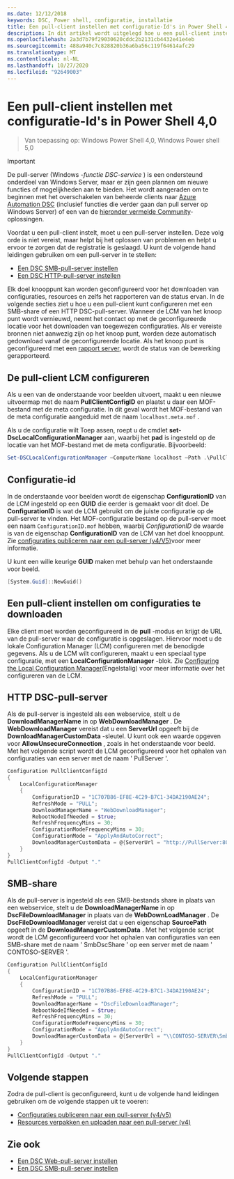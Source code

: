 ```yaml
---
ms.date: 12/12/2018
keywords: DSC, Power shell, configuratie, installatie
title: Een pull-client instellen met configuratie-Id's in Power Shell 4,0
description: In dit artikel wordt uitgelegd hoe u een pull-client instelt met behulp van configuratie-Id's in Power Shell 4,0
ms.openlocfilehash: 2a3d7b79f29030620cddc2b2131cb4432e41e4eb
ms.sourcegitcommit: 488a940c7c828820b36a6ba56c119f64614afc29
ms.translationtype: MT
ms.contentlocale: nl-NL
ms.lasthandoff: 10/27/2020
ms.locfileid: "92649003"
---
```

# <a name="set-up-a-pull-client-using-configuration-ids-in-powershell-40"></a>Een pull-client instellen met configuratie-Id's in Power Shell 4,0

>Van toepassing op: Windows Power Shell 4,0, Windows Power shell 5,0

> [!IMPORTANT]
> De pull-server (Windows *-functie DSC-service* ) is een ondersteund onderdeel van Windows Server, maar er zijn geen plannen om nieuwe functies of mogelijkheden aan te bieden. Het wordt aangeraden om te beginnen met het overschakelen van beheerde clients naar [Azure Automation DSC](/azure/automation/automation-dsc-getting-started) (inclusief functies die verder gaan dan pull server op Windows Server) of een van de [hieronder vermelde Community](pullserver.md#community-solutions-for-pull-service)-oplossingen.

Voordat u een pull-client instelt, moet u een pull-server instellen. Deze volg orde is niet vereist, maar helpt bij het oplossen van problemen en helpt u ervoor te zorgen dat de registratie is geslaagd. U kunt de volgende hand leidingen gebruiken om een pull-server in te stellen:

- [Een DSC SMB-pull-server instellen](pullServerSmb.md)
- [Een DSC HTTP-pull-server instellen](pullServer.md)

Elk doel knooppunt kan worden geconfigureerd voor het downloaden van configuraties, resources en zelfs het rapporteren van de status ervan. In de volgende secties ziet u hoe u een pull-client kunt configureren met een SMB-share of een HTTP DSC-pull-server. Wanneer de LCM van het knoop punt wordt vernieuwd, neemt het contact op met de geconfigureerde locatie voor het downloaden van toegewezen configuraties. Als er vereiste bronnen niet aanwezig zijn op het knoop punt, worden deze automatisch gedownload vanaf de geconfigureerde locatie. Als het knoop punt is geconfigureerd met een [rapport server](reportServer.md), wordt de status van de bewerking gerapporteerd.

## <a name="configure-the-pull-client-lcm"></a>De pull-client LCM configureren

Als u een van de onderstaande voor beelden uitvoert, maakt u een nieuwe uitvoermap met de naam **PullClientConfigID** en plaatst u daar een MOF-bestand met de meta configuratie. In dit geval wordt het MOF-bestand van de meta configuratie aangeduid met de naam `localhost.meta.mof` .

Als u de configuratie wilt Toep assen, roept u de cmdlet **set-DscLocalConfigurationManager** aan, waarbij het **pad** is ingesteld op de locatie van het MOF-bestand met de meta configuratie. Bijvoorbeeld:

```powershell
Set-DSCLocalConfigurationManager –ComputerName localhost –Path .\PullClientConfigId –Verbose.
```

## <a name="configuration-id"></a>Configuratie-id

In de onderstaande voor beelden wordt de eigenschap **ConfigurationID** van de LCM ingesteld op een **GUID** die eerder is gemaakt voor dit doel. De **ConfigurationID** is wat de LCM gebruikt om de juiste configuratie op de pull-server te vinden. Het MOF-configuratie bestand op de pull-server moet een naam `ConfigurationID.mof` hebben, waarbij *ConfigurationID* de waarde is van de eigenschap **ConfigurationID** van de LCM van het doel knooppunt. Zie [configuraties publiceren naar een pull-server (v4/V5)](publishConfigs.md)voor meer informatie.

U kunt een wille keurige **GUID** maken met behulp van het onderstaande voor beeld.

```powershell
[System.Guid]::NewGuid()
```

## <a name="set-up-a-pull-client-to-download-configurations"></a>Een pull-client instellen om configuraties te downloaden

Elke client moet worden geconfigureerd in de **pull** -modus en krijgt de URL van de pull-server waar de configuratie is opgeslagen. Hiervoor moet u de lokale Configuration Manager (LCM) configureren met de benodigde gegevens. Als u de LCM wilt configureren, maakt u een speciaal type configuratie, met een **LocalConfigurationManager** -blok. Zie [Configuring the Local Configuration Manager](../managing-nodes/metaConfig4.md)(Engelstalig) voor meer informatie over het configureren van de LCM.

## <a name="http-dsc-pull-server"></a>HTTP DSC-pull-server

Als de pull-server is ingesteld als een webservice, stelt u de **DownloadManagerName** in op **WebDownloadManager** . De **WebDownloadManager** vereist dat u een **ServerUrl** opgeeft bij de **DownloadManagerCustomData** -sleutel. U kunt ook een waarde opgeven voor **AllowUnsecureConnection** , zoals in het onderstaande voor beeld. Met het volgende script wordt de LCM geconfigureerd voor het ophalen van configuraties van een server met de naam ' PullServer '.

```powershell
Configuration PullClientConfigId
{
    LocalConfigurationManager
    {
        ConfigurationID = "1C707B86-EF8E-4C29-B7C1-34DA2190AE24";
        RefreshMode = "PULL";
        DownloadManagerName = "WebDownloadManager";
        RebootNodeIfNeeded = $true;
        RefreshFrequencyMins = 30;
        ConfigurationModeFrequencyMins = 30;
        ConfigurationMode = "ApplyAndAutoCorrect";
        DownloadManagerCustomData = @{ServerUrl = "http://PullServer:8080/PSDSCPullServer/PSDSCPullServer.svc"; AllowUnsecureConnection = "TRUE"}
    }
}
PullClientConfigId -Output "."
```

## <a name="smb-share"></a>SMB-share

Als de pull-server is ingesteld als een SMB-bestands share in plaats van een webservice, stelt u de **DownloadManagerName** in op **DscFileDownloadManager** in plaats van de **WebDownLoadManager** . De **DscFileDownloadManager** vereist dat u een eigenschap **SourcePath** opgeeft in de **DownloadManagerCustomData** . Met het volgende script wordt de LCM geconfigureerd voor het ophalen van configuraties van een SMB-share met de naam ' SmbDscShare ' op een server met de naam ' CONTOSO-SERVER '.

```powershell
Configuration PullClientConfigId
{
    LocalConfigurationManager
    {
        ConfigurationID = "1C707B86-EF8E-4C29-B7C1-34DA2190AE24";
        RefreshMode = "PULL";
        DownloadManagerName = "DscFileDownloadManager";
        RebootNodeIfNeeded = $true;
        RefreshFrequencyMins = 30;
        ConfigurationModeFrequencyMins = 30;
        ConfigurationMode = "ApplyAndAutoCorrect";
        DownloadManagerCustomData = @{ServerUrl = "\\CONTOSO-SERVER\SmbDscShare"}
    }
}
PullClientConfigId -Output "."
```

## <a name="next-steps"></a>Volgende stappen

Zodra de pull-client is geconfigureerd, kunt u de volgende hand leidingen gebruiken om de volgende stappen uit te voeren:

- [Configuraties publiceren naar een pull-server (v4/v5)](publishConfigs.md)
- [Resources verpakken en uploaden naar een pull-server (v4)](package-upload-resources.md)

## <a name="see-also"></a>Zie ook

- [Een DSC Web-pull-server instellen](pullServer.md)
- [Een DSC SMB-pull-server instellen](pullServerSMB.md)
